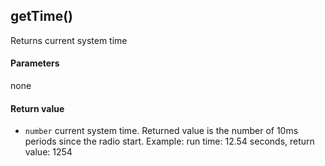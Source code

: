 <!-- This file was generated by the script. Do not edit it, any changes will be lost! -->

## getTime()



Returns current system time


#### Parameters

none

#### Return value

* `number` current system time. Returned value is the 
number of 10ms periods since the radio start. Example: 
run time: 12.54 seconds, return value: 1254




